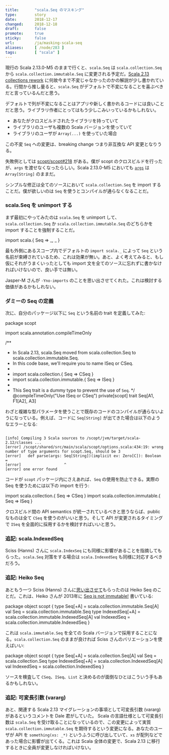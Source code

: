 ```yaml
---
title:       "scala.Seq のマスキング"
type:        story
date:        2018-12-17
changed:     2018-12-18
draft:       false
promote:     true
sticky:      false
url:         /ja/masking-scala-seq
aliases:     [ /node/283 ]
tags:        [ "scala" ]
---
```


  [1]: https://www.scala-lang.org/blog/2017/02/28/collections-rework.html#language-integration
  [218]: https://github.com/scopt/scopt/issues/218
  [args]: https://github.com/scala/scala/blob/v2.13.0-M5/src/library/scala/App.scala#L46
  [11317]: https://github.com/scala/bug/issues/11317
  [heiko]: https://hseeberger.wordpress.com/2013/10/25/attention-seq-is-not-immutable/

現行の Scala 2.13.0-M5 のままで行くと、`scala.Seq` は `scala.collection.Seq` から `scala.collection.immutable.Seq` に変更される予定だ。[Scala 2.13 collections rework][1] に何故今まで不変じゃなかったのかの解説が少し書かれている。行間から推し量ると、`scala.Seq` がデフォルトで不変になることを喜ぶべきだと言っているんだと思う。

デフォルトで列が不変になることはアプリや新しく書かれるコードには良いことだと思う。ライブラリ作者にとってはもう少しこみいっているかもしれない。

- あなたがクロスビルドされたライブラリを持っていて
- ライブラリのユーザも複数の Scala バージョンを使っていて
- ライブラリのユーザが `Array(...)` を使っていた場合

この不変 `Seq` への変更は、breaking change つまり非互換な API 変更となりうる。

失敗例としては [scopt/scopt#218][218] がある。僕が scopt のクロスビルドを行ったが、`args` を渡せなくなったらしい。Scala 2.13.0-M5 においても [`args`][args] は `Array[String]` のままだ。

シンプルな修正は全てのソースにおいて `scala.collection.Seq` を import することだ。僕が欲しいのは `Seq` を使うとコンパイルが通らなくなることだ。

### scala.Seq を unimport する

まず最初にやってみたのは `scala.Seq` を unimport して、`scala.collection.Seq` か `scala.collection.immutable.Seq` のどちらかを import することを強制することだ。

<scala>
import scala.{ Seq => _, _ }
</scala>

最も外側にあるスコープ内でデフォルトの `import scala._` によって `Seq` という名前が束縛されているため、これは効果が無い。あと、よく考えてみると、もし仮にそれがうまくいったとしても import 文を全てのソースに忘れずに書かなければいけないので、良い手では無い。

Jasper-M さんが `-Yno-imports` のことを思い出させてくれた。これは検討する価値があるかもしれない。

### ダミーの Seq の定義

次に、自分のパッケージ以下に `Seq` という名前の trait を定義してみた:

<scala>
package scopt

import scala.annotation.compileTimeOnly

/**
  * In Scala 2.13, scala.Seq moved from scala.collection.Seq to scala.collection.immutable.Seq.
  * In this code base, we'll require you to name ISeq or CSeq.
  *
  * import scala.collection.{ Seq => CSeq }
  * import scala.collection.immutable.{ Seq => ISeq }
  *
  * This Seq trait is a dummy type to prevent the use of `Seq`.
  */
@compileTimeOnly("Use ISeq or CSeq") private[scopt] trait Seq[A1, F1[A2], A3]
</scala>

わざと複雑な型パラメータを使うことで既存のコードのコンパイルが通らないようになっている。例えば、コードに `Seq[String]` が出てきた場合は以下のようなエラーとなる:

<code>
[info] Compiling 3 Scala sources to /scopt/jvm/target/scala-2.12/classes ...
[error] /scopt/shared/src/main/scala/scopt/options.scala:434:19: wrong number of type arguments for scopt.Seq, should be 3
[error]   def parse(args: Seq[String])(implicit ev: Zero[C]): Boolean =
[error]                   ^
[error] one error found
</code>

コードが `scopt` パッケージ内にさえあれば、`Seq` の使用を防止できる。実際の Seq を使うためには以下の import を行う:

<scala>
import scala.collection.{ Seq => CSeq }
import scala.collection.immutable.{ Seq => ISeq }
</scala>

クロスビルド間の API semantics が統一されているべきと思うならば、public なものは全て `CSeq` を使うのがいいと思う。そして API が変更されるタイミングで `ISeq` を全面的に採用するかを検討すればいいと思う。

### 追記: scala.IndexedSeq

Sciss (Hanns) さんに `scala.IndexSeq` にも同様に影響があることを指摘してもらった。`scala.Seq` 対策をする場合は `scala.IndexedSeq` も同様に対応するべきだろう。

### 追記: Heiko Seq

あともう一つ Sciss (Hanns) さんに[思い出させて](https://www.reddit.com/r/scala/comments/a71pi3/masking_scalaseq/)もらったのは Heiko Seq のことだ。これは、Heiko さんが 2013年に [Seq is not immutable!][heiko] 書いている:

<scala>
package object scopt {
  type Seq[+A] = scala.collection.immutable.Seq[A]
  val Seq = scala.collection.immutable.Seq
  type IndexedSeq[+A] = scala.collection.immutable.IndexedSeq[A]
  val IndexedSeq = scala.collection.immutable.IndexedSeq
}
</scala>

これは `scala.immutable.Seq` を全ての Scala バージョンで採用することになる。`scala.collection.Seq` のままが良ければ Sciss さんのバリエーションを使えばいい:

<scala>
package object scopt {
  type Seq[+A] = scala.collection.Seq[A]
  val Seq = scala.collection.Seq
  type IndexedSeq[+A] = scala.collection.IndexedSeq[A]
  val IndexedSeq = scala.collection.IndexedSeq
}
</scala>

ソースを検査して `CSeq`、`ISeq`、`List` と決めるのが面倒なひとはこういう手もあるかもしれない。

### 追記: 可変長引数 (vararg)

あと、関連する Scala 2.13 マイグレーションの事項として可変長引数 (vararg) があるというコメントを Dale 君がしていた。
Scala の言語仕様として可変長引数は `scala.Seq` を受け取ることになっているので、この変更によって実質 `scala.collection.immutable.Seq` を期待するという変更になる。あなたのユーザが API を `something(xs: _*)` というふうに呼び出していて、`xs` が配列などであった場合に影響が出てくる。これは Scala 全体の変更で、Scala 2.13 に移行するときに全員が変更しなければいけない。
